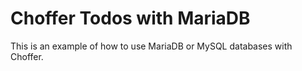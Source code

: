 # Choffer Todos with MariaDB

This is an example of how to use MariaDB or MySQL databases with Choffer.
